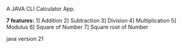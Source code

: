 A JAVA CLI Calculator App.

**7 features:**
1] Addition
2] Subtraction
3] Division
4] Multiplication
5] Modulus
6] Square of Number
7] Square root of Number

java version 21